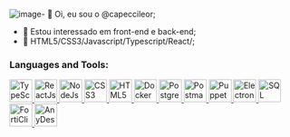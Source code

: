 ![image](https://github.com/user-attachments/assets/3745763f-a248-4781-afe8-e86ec9f3e64c)- 👋 Oi, eu sou o @capeccileor;
- 👀 Estou interessado em front-end e back-end;
- 🌱 HTML5/CSS3/Javascript/Typescript/React/;

<h3 align="left">Languages and Tools:</h3>
<p align="left">
   <a href="https://www.typescriptlang.org" target="_blank" rel="noreferrer">
   <img
      src="https://cdn.jsdelivr.net/gh/devicons/devicon/icons/typescript/typescript-original.svg"
      alt="TypeScript"
      width="40"
      height="40"
      />
   </a>
   <a href="https://react.dev/" target="_blank" rel="noreferrer">
   <img
      src="https://cdn.jsdelivr.net/gh/devicons/devicon/icons/react/react-original.svg"
      alt="ReactJs"
      width="40"
      height="40"
      />
   </a>
   <a href="https://nodejs.org/en" target="_blank" rel="noreferrer">
   <img
      src="https://cdn.jsdelivr.net/gh/devicons/devicon/icons/nodejs/nodejs-original.svg"
      alt="NodeJs"
      width="40"
      height="40"
      />
   </a>
   <a href="https://www.w3schools.com/css/" target="_blank" rel="noreferrer">
   <img
      src="https://cdn.jsdelivr.net/gh/devicons/devicon/icons/css3/css3-original.svg"
      alt="CSS3"
      width="40"
      height="40"
      />
   </a>
   <a href="https://www.w3.org/html/" target="_blank" rel="noreferrer">
   <img
      src="https://cdn.jsdelivr.net/gh/devicons/devicon/icons/html5/html5-original.svg"
      alt="HTML5"
      width="40"
      height="40"
      />
   </a>
   <a href="https://www.docker.com/" target="_blank" rel="noreferrer">
   <img
      src="https://cdn.jsdelivr.net/gh/devicons/devicon/icons/docker/docker-original.svg"
      alt="Docker"
      width="40"
      height="40"
      />
   </a>
   <a href="https://www.postgresql.org" target="_blank" rel="noreferrer">
   <img
      src="https://cdn.jsdelivr.net/gh/devicons/devicon/icons/postgresql/postgresql-original.svg"
      alt="PostgreSQL"
      width="40"
      height="40"
      />
   </a>
   <a href="https://postman.com" target="_blank" rel="noreferrer">
   <img
      src="https://www.vectorlogo.zone/logos/getpostman/getpostman-icon.svg"
      alt="Postman"
      width="40"
      height="40"
      />
   </a>
   <a href="https://pptr.dev" target="_blank" rel="noreferrer">
   <img
      src="https://cdn.jsdelivr.net/gh/devicons/devicon/icons/chrome/chrome-original.svg"
      alt="Puppeteer"
      width="40"
      height="40"
      />
   </a>
   <a href="https://www.electronjs.org/" target="_blank" rel="noreferrer">
   <img
      src="https://www.vectorlogo.zone/logos/electronjs/electronjs-icon.svg"
      alt="Electron"
      width="40"
      height="40"
      />
   </a>
   <a href="https://www.microsoft.com/en-us/sql-server" target="_blank" rel="noreferrer">
   <img
      src="https://cdn.jsdelivr.net/gh/devicons/devicon/icons/microsoftsqlserver/microsoftsqlserver-plain.svg"
      alt="SQL Server"
      width="40"
      height="40"
      />
   </a>
  <a href="https://fortinet.com" target="_blank" rel="noreferrer">
   <img
      src="https://logos-world.net/wp-content/uploads/2021/02/Fortinet-Logo.png"
      alt="FortiClient"
      width="40"
      height="40"
   />
</a>

   <a href="https://anydesk.com" target="_blank" rel="noreferrer">
   <img
      src="https://cdn.iconscout.com/icon/free/png-256/free-anydesk-3521216-2944870.png"
      alt="AnyDesk"
      width="40"
      height="40"
      />
   </a>
</p>
